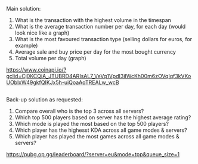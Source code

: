 Main solution:

1. What is the transaction with the highest volume in the timespan
2. What is the average transaction number per day, for each day (would look nice like a graph)
3. What is the most favoured transaction type (selling dollars for euros, for example)
4. Average sale and buy price per day for the most bought currency
5. Total volume per day (graph)

https://www.coinapi.io/?gclid=Cj0KCQiA_JTUBRD4ARIsAL7_VeVq1VpdI3iIWcKh00m6zOVqIqf3kVKoUOblxW49gkfQIKJx5h-uiQoaAqTREALw_wcB



## 

Back-up solution as requested:

1. Compare overall who is the top 3 across all servers? 
2. Which top 500 players based on server has the highest average rating?
3. Which mode is played the most based on the top 500 players?
4. Which player has the highesst KDA across all game modes & servers?
5. Which player has played the most games across all game modes & servers?

https://pubg.op.gg/leaderboard/?server=eu&mode=tpp&queue_size=1
